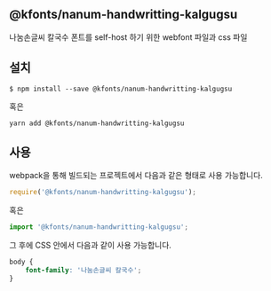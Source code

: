 
@kfonts/nanum-handwritting-kalgugsu
---------------------

나눔손글씨 칼국수 폰트를 self-host 하기 위한 webfont 파일과 css 파일

설치
----

```
$ npm install --save @kfonts/nanum-handwritting-kalgugsu
```

혹은

```
yarn add @kfonts/nanum-handwritting-kalgugsu
```

사용
----

webpack을 통해 빌드되는 프로젝트에서 다음과 같은 형태로 사용 가능합니다.

```js
require('@kfonts/nanum-handwritting-kalgugsu');
```

혹은

```js
import '@kfonts/nanum-handwritting-kalgugsu';
```

그 후에 CSS 안에서 다음과 같이 사용 가능합니다.

```css
body {
    font-family: '나눔손글씨 칼국수';
}
```
